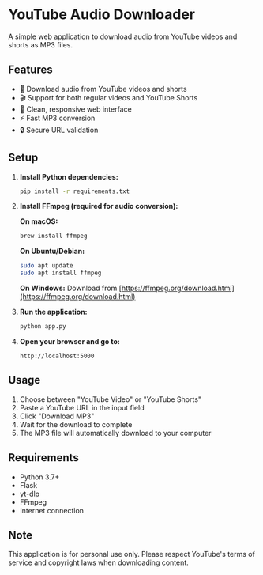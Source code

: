 # YouTube Audio Downloader

A simple web application to download audio from YouTube videos and shorts as MP3 files.

## Features

- 🎵 Download audio from YouTube videos and shorts
- 🎬 Support for both regular videos and YouTube Shorts
- 📱 Clean, responsive web interface
- ⚡ Fast MP3 conversion
- 🔒 Secure URL validation

## Setup

1. **Install Python dependencies:**
   ```bash
   pip install -r requirements.txt
   ```

2. **Install FFmpeg (required for audio conversion):**
   
   **On macOS:**
   ```bash
   brew install ffmpeg
   ```
   
   **On Ubuntu/Debian:**
   ```bash
   sudo apt update
   sudo apt install ffmpeg
   ```
   
   **On Windows:**
   Download from [https://ffmpeg.org/download.html](https://ffmpeg.org/download.html)

3. **Run the application:**
   ```bash
   python app.py
   ```

4. **Open your browser and go to:**
   ```
   http://localhost:5000
   ```

## Usage

1. Choose between "YouTube Video" or "YouTube Shorts"
2. Paste a YouTube URL in the input field
3. Click "Download MP3"
4. Wait for the download to complete
5. The MP3 file will automatically download to your computer

## Requirements

- Python 3.7+
- Flask
- yt-dlp
- FFmpeg
- Internet connection

## Note

This application is for personal use only. Please respect YouTube's terms of service and copyright laws when downloading content.
